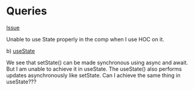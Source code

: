 # Queries

[Issue](https://codesandbox.io/s/cool-hermann-hncn2)

Unable to use State properly in the comp when I use HOC on it.


b) [useState](https://codesandbox.io/s/broken-platform-087s7)

We see that setState() can be made synchronous using async and await. But I am unable to achieve it in useState. The useState() also performs updates asynchronously like setState. Can I achieve the same thing in useState???
